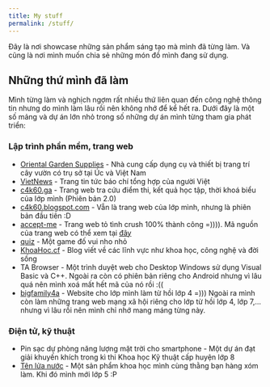 ```yaml
---
title: My stuff
permalink: /stuff/
---
```


<p class="lead">Đây là nơi showcase những sản phẩm sáng tạo mà mình đã từng làm. Và cũng là nơi mình muốn chia sẻ những món đồ mình đang sử dụng.</p>

## Những thứ mình đã làm
Mình từng làm và nghịch ngợm rất nhiều thứ liên quan đến công nghệ thông tin nhưng do mình làm lâu rồi nên không nhớ để kể hết ra. Dưới đây là một số mảng và dự án lớn nhỏ trong số những dự án mình từng tham gia phát triển:
### Lập trình phần mềm, trang web
* [Oriental Garden Supplies](https://orientalgardensupplies.blogspot.com) - Nhà cung cấp dụng cụ và thiết bị trang trí cây vườn có trụ sở tại Úc và Việt Nam
* [VietNews](https://vietnews.online/) - Trang tin tức báo chí tổng hợp của người Việt
* [c4k60.ga](https://c4k60.ga/) - Trang web tra cứu điểm thi, kết quả học tập, thời khoá biểu của lớp mình (Phiên bản 2.0)
* [c4k60.blogspot.com](https://c4k60.blogspot.com/) - Vẫn là trang web của lớp mình, nhưng là phiên bản đầu tiên :D
* [accept-me](http://tunganh03.github.io/accept-me/) - Trang web tỏ tình crush 100% thành công =)))). Mã nguồn của trang web có thể xem tại [đây](https://github.com/tunganh03/accept-me)
* [quiz](http://tunganh03.github.io/quiz) - Một game đố vui nho nhỏ
* [KhoaHoc.cf](https://www.khoahoc.cf/) - Blog viết về các lĩnh vực như khoa học, công nghệ và đời sống
* TA Browser - Một trình duyệt web cho Desktop Windows sử dụng Visual Basic và C++. Ngoài ra còn có phiên bản riêng cho Android nhưng vì lâu quá nên mình xoá mất hết mã của nó rồi :((
* [bigfamily4a](http://bigfamily4a.blogspot.com) - Website cho lớp mình làm từ hồi lớp 4 =)))
Ngoài ra mình còn làm những trang web mạng xã hội riêng cho lớp từ hồi lớp 4, lớp 7,... nhưng vì lâu rồi nên mình chỉ nhớ mang máng từng này.

### Điện tử, kỹ thuật
* Pin sạc dự phòng năng lượng mặt trời cho smartphone - Một dự án đạt giải khuyến khích trong kì thi Khoa học Kỹ thuật cấp huyện lớp 8
* [Tên lửa nước](https://www.youtube.com/watch?v=q7g1AkdT6DU) - Một sản phẩm khoa học mình cùng thằng bạn hàng xóm làm. Khi đó mình mới lớp 5 :P

### 